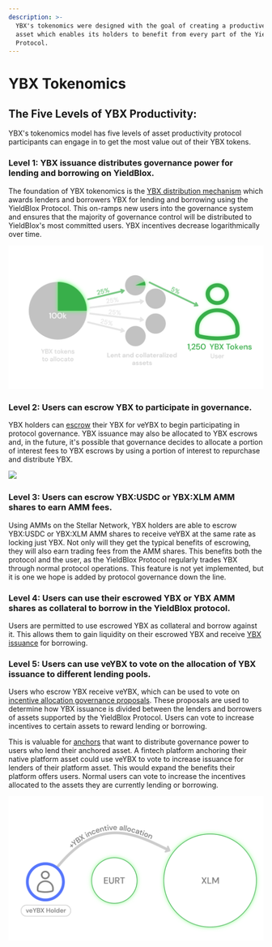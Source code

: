 ```yaml
---
description: >-
  YBX's tokenomics were designed with the goal of creating a productive platform
  asset which enables its holders to benefit from every part of the YieldBlox
  Protocol.
---
```


# YBX Tokenomics

## The Five Levels of YBX Productivity:

YBX's tokenomics model has five levels of asset productivity protocol participants can engage in to get the most value out of their YBX tokens.

### Level 1: YBX issuance distributes governance power for lending and borrowing on YieldBlox.

The foundation of YBX tokenomics is the [YBX distribution mechanism](./#how-do-i-get-ybx-tokens) which awards lenders and borrowers YBX for lending and borrowing using the YieldBlox Protocol. This on-ramps new users into the governance system and ensures that the majority of governance control will be distributed to YieldBlox's most committed users. YBX incentives decrease logarithmically over time.

![](<../../.gitbook/assets/issuance example@3x.png>)

### Level 2: Users can escrow YBX to participate in governance.

YBX holders can [escrow](../escrowing.md) their YBX for veYBX to begin participating in protocol governance. YBX issuance may also be allocated to YBX escrows and, in the future, it's possible that governance decides to allocate a portion of interest fees to YBX escrows by using a portion of interest to repurchase and distribute YBX.

![](https://lh4.googleusercontent.com/B7dihereU-pc6_BK4AdUiwcw7JqjGL4cXC3KoPwdXGF5t3qmfEL0gGmt6aVmdD0Az_063N4FN5Y2SPl1Xu5HBxY4yyjMUZ0qJmF4f73SCqEf0-v-kVmVzKuT4j1g_MhltuuJFcvgPa8)

### Level 3: Users can escrow YBX:USDC or YBX:XLM AMM shares to earn AMM fees.

Using AMMs on the Stellar Network, YBX holders are able to escrow YBX:USDC or YBX:XLM AMM shares to receive veYBX at the same rate as locking just YBX. Not only will they get the typical benefits of escrowing, they will also earn trading fees from the AMM shares. This benefits both the protocol and the user, as the YieldBlox Protocol regularly trades YBX through normal protocol operations. This feature is not yet implemented, but it is one we hope is added by protocol governance down the line.

### Level 4: Users can use their escrowed YBX or YBX AMM shares as collateral to borrow in the YieldBlox protocol.

Users are permitted to use escrowed YBX as collateral and borrow against it. This allows them to gain liquidity on their escrowed YBX and receive [YBX issuance](./#how-are-ybx-tokens-distributed) for borrowing.

### Level 5: Users can use veYBX to vote on the allocation of YBX issuance to different lending pools.

Users who escrow YBX receive veYBX, which can be used to vote on [incentive allocation governance proposals](../governance.md#ybx-incentive-allocations). These proposals are used to determine how YBX issuance is divided between the lenders and borrowers of assets supported by the YieldBlox Protocol. Users can vote to increase incentives to certain assets to reward lending or borrowing.&#x20;

This is valuable for [anchors](../why-stellar.md#what-are-anchors) that want to distribute governance power to users who lend their anchored asset. A fintech platform anchoring their native platform asset could use veYBX to vote to increase issuance for lenders of their platform asset. This would expand the benefits their platform offers users. Normal users can vote to increase the incentives allocated to the assets they are currently lending or borrowing.

![](<../../.gitbook/assets/ybx usefull@3x.png>)

